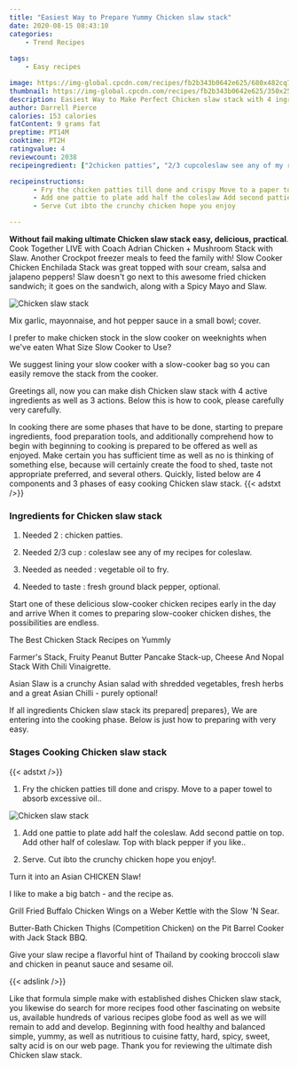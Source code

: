 ```yaml
---
title: "Easiest Way to Prepare Yummy Chicken slaw stack"
date: 2020-08-15 08:43:10
categories:
    - Trend Recipes
    
tags:
    - Easy recipes

image: https://img-global.cpcdn.com/recipes/fb2b343b0642e625/680x482cq70/chicken-slaw-stack-recipe-main-photo.jpg
thumbnail: https://img-global.cpcdn.com/recipes/fb2b343b0642e625/350x250cq70/chicken-slaw-stack-recipe-main-photo.jpg
description: Easiest Way to Make Perfect Chicken slaw stack with 4 ingredients and 3 stages of easy cooking.
author: Darrell Pierce
calories: 153 calories
fatContent: 9 grams fat
preptime: PT14M
cooktime: PT2H
ratingvalue: 4
reviewcount: 2038
recipeingredient: ["2chicken patties", "2/3 cupcoleslaw see any of my recipes for coleslaw", "as neededvegetable oil to fry", "to tastefresh ground black pepper optional"]

recipeinstructions: 
      - Fry the chicken patties till done and crispy Move to a paper towel to absorb excessive oil 
      - Add one pattie to plate add half the coleslaw Add second pattie on top Add other half of coleslaw Top with black pepper if you like 
      - Serve Cut ibto the crunchy chicken hope you enjoy

---
```




**Without fail making ultimate Chicken slaw stack easy, delicious, practical**. Cook Together LIVE with Coach Adrian Chicken + Mushroom Stack with Slaw. Another Crockpot freezer meals to feed the family with! Slow Cooker Chicken Enchilada Stack was great topped with sour cream, salsa and jalapeno peppers! Slaw doesn&#39;t go next to this awesome fried chicken sandwich; it goes on the sandwich, along with a Spicy Mayo and Slaw.


![Chicken slaw stack](https://img-global.cpcdn.com/recipes/fb2b343b0642e625/680x482cq70/chicken-slaw-stack-recipe-main-photo.jpg "Chicken slaw stack")



Mix garlic, mayonnaise, and hot pepper sauce in a small bowl; cover.

I prefer to make chicken stock in the slow cooker on weeknights when we&#39;ve eaten What Size Slow Cooker to Use?

We suggest lining your slow cooker with a slow-cooker bag so you can easily remove the stack from the cooker.


Greetings all, now you can make dish Chicken slaw stack with 4 active ingredients as well as 3 actions. Below this is how to cook, please carefully very carefully.

In cooking there are some phases that have to be done, starting to prepare ingredients, food preparation tools, and additionally comprehend how to begin with beginning to cooking is prepared to be offered as well as enjoyed. Make certain you has sufficient time as well as no is thinking of something else, because will certainly create the food to shed, taste not appropriate preferred, and several others. Quickly, listed below are 4 components and 3 phases of easy cooking Chicken slaw stack.
{{< adstxt />}}

### Ingredients for Chicken slaw stack


1. Needed 2 : chicken patties.

1. Needed 2/3 cup : coleslaw see any of my recipes for coleslaw.

1. Needed as needed : vegetable oil to fry.

1. Needed to taste : fresh ground black pepper, optional.


Start one of these delicious slow-cooker chicken recipes early in the day and arrive When it comes to preparing slow-cooker chicken dishes, the possibilities are endless.

The Best Chicken Stack Recipes on Yummly

Farmer&#39;s Stack, Fruity Peanut Butter Pancake Stack-up, Cheese And Nopal Stack With Chili Vinaigrette.

Asian Slaw is a crunchy Asian salad with shredded vegetables, fresh herbs and a great Asian Chilli - purely optional!


If all ingredients Chicken slaw stack its prepared| prepares}, We are entering into the cooking phase. Below is just how to preparing with very easy.

### Stages Cooking Chicken slaw stack

{{< adstxt />}}


1. Fry the chicken patties till done and crispy. Move to a paper towel to absorb excessive oil..



![Chicken slaw stack](https://img-global.cpcdn.com/steps/542362ef47fd7fe8/160x128cq70/chicken-slaw-stack-recipe-step-1-photo.jpg" "Chicken slaw stack")



1. Add one pattie to plate add half the coleslaw. Add second pattie on top. Add other half of coleslaw. Top with black pepper if you like..



1. Serve. Cut ibto the crunchy chicken hope you enjoy!.




Turn it into an Asian CHICKEN Slaw!

I like to make a big batch - and the recipe as.

Grill Fried Buffalo Chicken Wings on a Weber Kettle with the Slow &#39;N Sear.

Butter-Bath Chicken Thighs (Competition Chicken) on the Pit Barrel Cooker with Jack Stack BBQ.

Give your slaw recipe a flavorful hint of Thailand by cooking broccoli slaw and chicken in peanut sauce and sesame oil.


{{< adslink />}}

Like that formula simple make with established dishes Chicken slaw stack, you likewise do search for more recipes food other fascinating on website us, available hundreds of various recipes globe food as well as we will remain to add and develop. Beginning with food healthy and balanced simple, yummy, as well as nutritious to cuisine fatty, hard, spicy, sweet, salty acid is on our web page. Thank you for reviewing the ultimate dish Chicken slaw stack.
